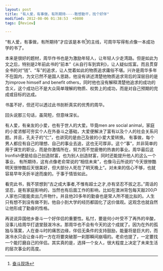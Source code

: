 ```yaml
---
layout: post
title: "有人爱，有事做，有所期待----敢想勤干，找个好伴"
modified: 2012-08-06 01:38:53  +0800
tags: [Review]

---
```



“有人爱，有事做，有所期待”才应该是本书[^ThisBook]的主线，可周华写得有点像一本成功学的书了。

本来是很好的题材，周华作书也是为激励年轻人，让年轻人少走湾路。但是如此为文之后，特别是2年前此书的“前本”《从自行车到宾利》，让人疑似炫富。而且贯穿全书的对“钱”、“车”的追求，让人觉着如此的物质追求庸俗不堪。兴许是周华多年不在国内，为文已然不是国人思路，他没有讲述清楚他物质追求背后的深层目的是为improve himself and benefit others，同时他也没有解释清楚他追求的成功的含义，这个成功已不是大众简单理解的物质、权势上的成功，而是对自己预期的完成或目标的达成。 

书虽不好，但还可以透过此书剖析真实的优秀的周华。 
 
回头说那三句话，虽简短，但意味深长。

有人爱，有亲友的小爱，也有于世人的大爱。毕竟men are social animal，家庭的小爱浓郁可夯实个人在外奋斗之基础，大爱便解决了富有以及个人的社会关系问题。并且，孔夫子的“仁”，也讲究的是由己及彼的小爱大爱转换。 
有事做，每个男人都应有自己的理想、自己的事业去追，这也无可厚非。这个“事”，并非简单的用于谋生的职业，而是你激情所在，努力而不觉疲倦的热衷的事业。周华最后这Ironfish便是给自己创造财富，也为别人创造财富，同时还能提升他人的这么一个事业。 
有所期待，这有点像老俞常说的“相信未来”，也像马云所说的“今天很惨酷明天很惨酷后天很美好，但大部分人死在了明天晚上”。对未来的信心不够，也就容易早年夭折半途而废的。于事于情皆如此。 
 
看完此书，我不禁想到“古之成大事者,不惟有超士之才,亦有坚忍不拔之志。”周话的坚忍，是有家庭影响的，当然也有后面工作的影响，比如在澳洲背包每天敲200户人家也只能能卖出几件物什。并且他20多年的勤奋也是常人所不能比拟的。人生只有想不到没有做不到，他自小到大学的经历都固化了这价值观。这观念也就自然让他形成了勤奋的性格。 

再说说异国他乡奋斗一个好伴侣的重要性。私忖，要是何小叶受不了再外的辛酸，没事儿给周华打退堂鼓泼冷水。那周华也不会有今天的这个成就了。因为在外的孤独与落寞，人在奋斗时的痛苦边缘，伴侣无条件的支持鼓励，能量将是巨大的，而泼冷水只会让奋斗的一方在将要突破那一刹那瞬间崩塌的。老俞也提了，一定要找一个能打磨自己的伴侣。其实真的是，选择一个女人，很大程度上决定了未来生活的层次事业的高度。

[^ThisBook]: [奋斗现场](http://book.douban.com/subject/10761102/)